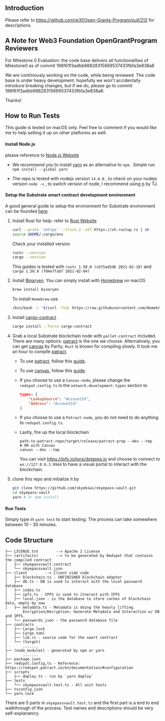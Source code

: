 ## Introduction 

Please refer to https://github.com/w3f/Open-Grants-Program/pull/212 for descriptions. 

## A Note for Web3 Foundation OpenGrantProgram Reviewers
For Milestone 0 Evaluation: the code base delivers all functionalities of Milestone0 as of commit 196f61f3adbb98828315669537433fbfa3e838a8

We are continiously working on the code, while being reviewed. The code base is under heavy development. hopefully we won't accidentally introduce breaking changes, but if we do, please go to commit 196f61f3adbb98828315669537433fbfa3e838a8. 

Thanks!

## How to Run Tests

This guide is tested on macOS only. Feel free to comment if you would like me to help setting it up on other platforms as well. 

#### Install Node.js

please reference to [Node.js Website](https://nodejs.org/en/download/) 

- We recommend you to install [yarn](https://classic.yarnpkg.com/en/docs/install/#mac-stable) as an alternative to `npm` . Simple run `npm install --global yarn` 

- The repo is tested with nodejs version `14.6.0` , to check on your nodejs version `node -v` , to switch version of node, I recommend using [n](https://github.com/tj/n) by TJ. 

    

#### Setup the Substrate smart contract development environment

A good general guide to setup the environment for Substrate environment can be founded [here](https://substrate.dev/docs/en/knowledgebase/getting-started/). 



1. Install Rust for help: refer to [Rust Website](https://www.rust-lang.org/tools/install)

    ```bash
    curl --proto '=https' --tlsv1.2 -sSf https://sh.rustup.rs | sh
    source $HOME/.cargo/env
    ```

    Check your installed version
    ```bash
    rustc --version
    cargo --version
    ```
    This guides is tested with `rustc 1.50.0 (cb75ad5db 2021-02-10)` and `cargo 1.50.0 (f04e7fab7 2021-02-04)`

2. Install [Binaryen](https://github.com/WebAssembly/binaryen). You can simply install with [Homebrew](https://brew.sh/) on macOS

    ```bash
    brew install binaryen
    ```

    To install `Homebrew` use

    ```bash
    /bin/bash -c "$(curl -fsSL https://raw.githubusercontent.com/Homebrew/install/HEAD/install.sh)"
    ```

3. Install [cargo-contract](https://github.com/paritytech/cargo-contract) 

    ```bash
    cargo install --force cargo-contract
    ```

4. Grab a local Substrate blockchain node with `pallet-contract` included. There are many options: [patract](https://github.com/patractlabs/patract) is the one we choose. Alternatively, you can get [canvas](https://github.com/paritytech/canvas-node) by Parity. `Rust` is known for compiling slowly. It took me an hour to compile [patract](https://github.com/patractlabs/patract). 

    - To use [patract](https://github.com/patractlabs/patract), follow this [guide](https://github.com/patractlabs/patract#compile-and-run).  

    - To use [canvas](https://github.com/paritytech/canvas-node), follow this [guide](https://substrate.dev/substrate-contracts-workshop/#/0/setup?id=installing-the-canvas-node). 

    - If you choose to use a `Canvas-node`, please change the `redspot.config.ts` in the `network.development.types` section to

        ```json
        types: {
            "LookupSource": "AccountId",
            "Address": "AccountId"
        }
        ```

    - If you choose to use a `Patract-node`, you do not need to do anything to `redspot.config.ts`. 

    - Lastly, fire up the local blockchain 

        ```
        path-to-patract-repo/target/release/patract-prep --dev --tmp
        # OR with Canvas
        canvas --dev --tmp
        ```

        You can visit https://ipfs.io/ipns/dotapps.io and choose to connect to `ws://127.0.0.1:9944` to have a visual portal to interact with the blockchain. 

5. clone this repo and initialize it by

    ```bash
    git clone https://github.com/skyekiwi/skyepass-vault.git
    cd skyepass-vault
    yarn # or npm install
    ```

    

#### Run Tests

Simply type in `yarn test` to start testing. The process can take somewhere between 10 - 30 minutes. 



## Code Structure

```
├── LICENSE.txt        --> Apache 2 License
├── (artifacts)        --> to be generated by Redspot that contains the compiled contract
│   ├── skyepassvault.contract
│   └── skyepassvault.json
├── client        --> Client side code
│   ├── blockchain.ts - UNFINISHED blockchain adapter 
│   ├── db.ts - DB is used to interact with the local password database
│   ├── index.ts
│   ├── ipfs.ts - IPFS is used to itneract with IPFS
│   ├── local.json - is the database to store caches of blockchain data, empty by now
│   ├── metadata.ts - Metadata is doing the heavly lifting. 
        Encryption/Decryption; Generate Metadata and Interaction w/ DB and IPFS.
│   └── passwords.json - the password database file
├── contracts
│   ├── Cargo.lock 
│   ├── Cargo.toml
│   ├── lib.rs - source code for the smart contract
│   └── (target)
│       .......
├── (node_modules) - generated by npm or yarn
|       .......
├── package.json
├── redspot.config.ts - Reference: https://redspot.patract.io/en/documentation/#configuration
├── scripts
│   ├── deploy.ts - run by `yarn deploy`
├── tests
│   └── skyepassvault.test.ts - All unit tests
├── tsconfig.json
└── yarn.lock
```

There are 5 parts in `skyepassvault.test.ts` and the first part is a end to end walkthrough of the process. Test names and descriptions should be very self-explanatory.



